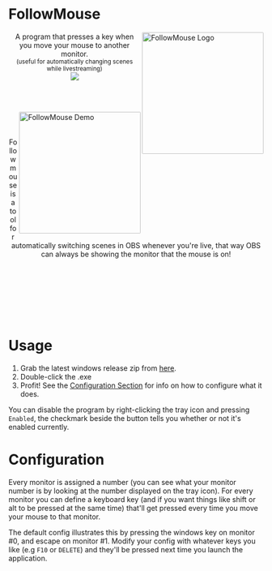 
# FollowMouse
<img src="https://assets.brimecdn.com/brime/share/2021/12/follow_mouse_256px.png" alt="FollowMouse Logo" align="right" height="240px" style="border-radius: 2px;">
<p align="center">
	A program that presses a key when you move your mouse to another monitor.
	<br />
	<sup>
		(useful for automatically changing scenes while livestreaming)
	</sup>
	<br />
	<a href="./LICENSE"><img src="https://img.shields.io/badge/license-MIT-blue.svg"></a>
</p>

<br />
<br />

<div>
	<img src="https://github.com/brimelive/FollowMouse/raw/main/assets/follow_mouse_demo.gif" alt="FollowMouse Demo" align="right" height="240px" style="border-radius: 2px;">
	<p align="center">
		<br />
		<br />
		<br />
		Follow mouse is a tool for automatically switching scenes in OBS whenever you're live, that way OBS can always be showing the monitor that the mouse is on!
	</p>
</div>

<br />
<br />
<br />
<br />
<br />
<br />

# Usage
1) Grab the latest windows release zip from [here](https://github.com/brimelive/FollowMouse/releases/latest).
2) Double-click the .exe
3) Profit! See the [Configuration Section](#configuration) for info on how to configure what it does.

You can disable the program by right-clicking the tray icon and pressing `Enabled`, the checkmark beside the button tells you whether or not it's enabled currently.

# Configuration
Every monitor is assigned a number (you can see what your monitor number is by looking at the number displayed on the tray icon). For every monitor you can define a keyboard key (and if you want things like shift or alt to be pressed at the same time) that'll get pressed every time you move your mouse to that monitor.

The default config illustrates this by pressing the windows key on monitor #0, and escape on monitor #1. Modify your config with whatever keys you like (e.g `F10` or `DELETE`) and they'll be pressed next time you launch the application.
